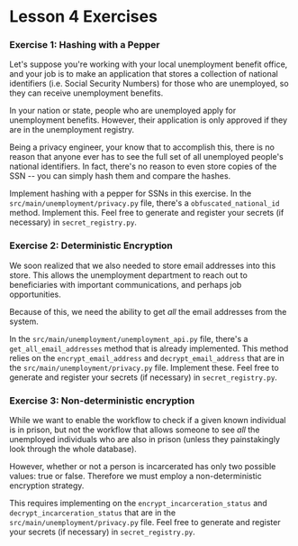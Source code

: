 # Lesson 4 Exercises


### Exercise 1: Hashing with a Pepper

Let's suppose you're working with your local unemployment benefit office, and your job is to make an application that
stores a collection of national identifiers (i.e. Social Security Numbers) for those who are unemployed, so they can
receive unemployment benefits.

In your nation or state, people who are unemployed apply for unemployment benefits. However, their application is only
approved if they are in the unemployment registry.

Being a privacy engineer, your know that to accomplish this, there is no reason that anyone ever has to see the full set
of all unemployed people's national identifiers. In fact, there's no reason to even store copies of the SSN -- you can
simply hash them and compare the hashes.

Implement hashing with a pepper for SSNs in this exercise. In the `src/main/unemployment/privacy.py` file,
there's a `obfuscated_national_id` method. Implement this. Feel free to generate and register your secrets (if
necessary) in `secret_registry.py`.


### Exercise 2: Deterministic Encryption 

We soon realized that we also needed to store email addresses into this store. This allows the unemployment department to
reach out to beneficiaries with important communications, and perhaps job opportunities.

Because of this, we need the ability to get _all_ the email addresses from the system.

In the `src/main/unemployment/unemployment_api.py` file, there's a `get_all_email_addresses` method that is already
implemented. This method relies on the `encrypt_email_address` and `decrypt_email_address` that are in the
`src/main/unemployment/privacy.py` file. Implement these. Feel free to generate and register your secrets (if necessary)
in `secret_registry.py`.


### Exercise 3: Non-deterministic encryption 

While we want to enable the workflow to check if a given known individual is in prison, but not the workflow that allows
someone to see _all_ the unemployed individuals who are also in prison (unless they painstakingly look through the
whole database).

However, whether or not a person is incarcerated has only two possible values: true or false. Therefore we must employ a
non-deterministic encryption strategy. 

This requires implementing on the `encrypt_incarceration_status` and `decrypt_incarceration_status` that are in the
`src/main/unemployment/privacy.py` file. Feel free to generate and register your secrets (if necessary) in
`secret_registry.py`.